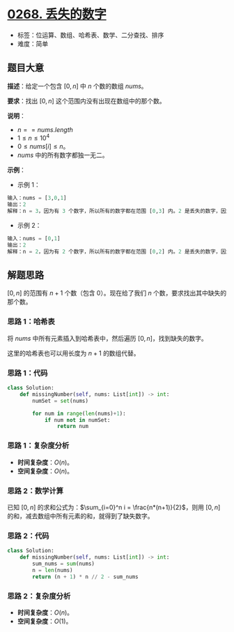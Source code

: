 # [0268. 丢失的数字](https://leetcode.cn/problems/missing-number/)

- 标签：位运算、数组、哈希表、数学、二分查找、排序
- 难度：简单

## 题目大意

**描述**：给定一个包含 $[0, n]$ 中 $n$ 个数的数组 $nums$。

**要求**：找出 $[0, n]$ 这个范围内没有出现在数组中的那个数。

**说明**：

- $n == nums.length$
- $1 \le n \le 10^4$
- $0 \le nums[i] \le n$。
- $nums$ 中的所有数字都独一无二。

**示例**：

- 示例 1：

```python
输入：nums = [3,0,1]
输出：2
解释：n = 3，因为有 3 个数字，所以所有的数字都在范围 [0,3] 内。2 是丢失的数字，因为它没有出现在 nums 中。
```

- 示例 2：

```python
输入：nums = [0,1]
输出：2
解释：n = 2，因为有 2 个数字，所以所有的数字都在范围 [0,2] 内。2 是丢失的数字，因为它没有出现在 nums 中。
```

## 解题思路

$[0, n]$ 的范围有 $n + 1$ 个数（包含 $0$）。现在给了我们 $n$ 个数，要求找出其中缺失的那个数。

### 思路 1：哈希表

将 $nums$ 中所有元素插入到哈希表中，然后遍历 $[0, n]$，找到缺失的数字。

这里的哈希表也可以用长度为 $n + 1$ 的数组代替。

### 思路 1：代码

```python
class Solution:
    def missingNumber(self, nums: List[int]) -> int:
        numSet = set(nums)

        for num in range(len(nums)+1):
            if num not in numSet:
                return num
```

### 思路 1：复杂度分析

- **时间复杂度**：$O(n)$。
- **空间复杂度**：$O(n)$。

### 思路 2：数学计算

已知 $[0, n]$ 的求和公式为：$\sum_{i=0}^n i = \frac{n*(n+1)}{2}$，则用 $[0, n]$ 的和，减去数组中所有元素的和，就得到了缺失数字。

### 思路 2：代码

```python
class Solution:
    def missingNumber(self, nums: List[int]) -> int:
        sum_nums = sum(nums)
        n = len(nums)
        return (n + 1) * n // 2 - sum_nums
```

### 思路 2：复杂度分析

- **时间复杂度**：$O(n)$。
- **空间复杂度**：$O(1)$。

